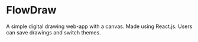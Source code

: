 # FlowDraw
A simple digital drawing web-app with a canvas. Made using React.js. Users can save drawings and switch themes.
